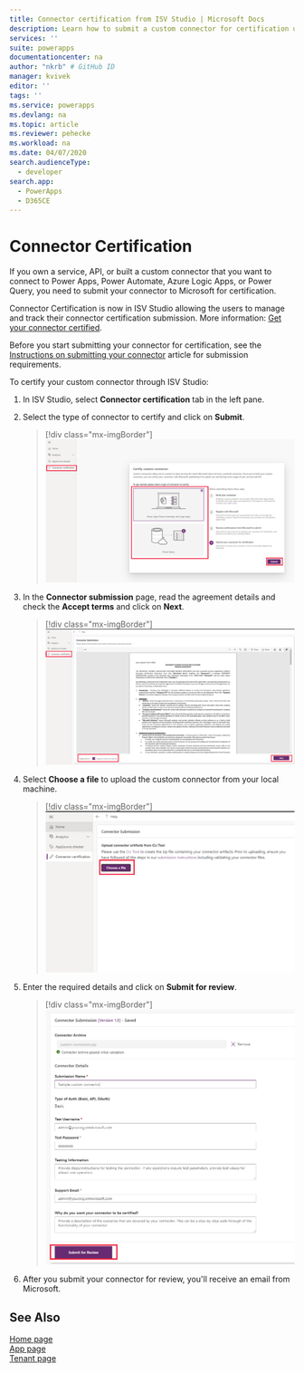 ```yaml
---
title: Connector certification from ISV Studio | Microsoft Docs
description: Learn how to submit a custom connector for certification using ISV Studio.
services: ''
suite: powerapps
documentationcenter: na
author: "nkrb" # GitHub ID
manager: kvivek
editor: ''
tags: ''
ms.service: powerapps
ms.devlang: na
ms.topic: article
ms.reviewer: pehecke
ms.workload: na
ms.date: 04/07/2020
search.audienceType: 
  - developer
search.app: 
  - PowerApps
  - D365CE
---
```


# Connector Certification

If you own a service, API, or built a custom connector that you want to connect to Power Apps, Power Automate, Azure Logic Apps, or Power Query, you need to submit your connector to Microsoft for certification. 

Connector Certification is now in ISV Studio allowing the users to manage and track their connector certification submission. More information: [Get your connector certified](https://docs.microsoft.com/connectors/custom-connectors/submit-certification).

Before you start submitting your connector for certification, see the [Instructions on submitting your connector](https://docs.microsoft.com/connectors/custom-connectors/certification-submission) article for submission requirements.

To certify your custom connector through ISV Studio:

1. In ISV Studio, select **Connector certification** tab in the left pane.
2. Select the type of connector to certify and click on **Submit**.

   > [!div class="mx-imgBorder"]
   > ![Connector certification](media/connector-certification-submit.png)

3. In the **Connector submission** page, read the agreement details and check the **Accept terms** and click on **Next**.

   > [!div class="mx-imgBorder"]
   > ![Connector certification Consent form](media/connector-certification-consent-form.png)

4. Select **Choose a file** to upload the custom connector from your local machine. 

   > [!div class="mx-imgBorder"]
   > ![Connector certification choose file](media/connector-certification-choose-file.png)

5. Enter the required details and click on **Submit for review**. 
   
   > [!div class="mx-imgBorder"]
   > ![Connector certification choose file](media/connector-certification-submit-for-review.png)

6. After you submit your connector for review, you'll receive an email from Microsoft.

## See Also

[Home page](isv-app-management-homepage.md)<br/>
[App page](isv-app-management-apppage.md)<br/>
[Tenant page](isv-app-management-tenantpage.md)
